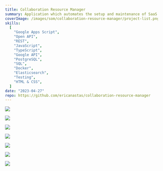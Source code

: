 ```yaml
---
title: Collaboration Resource Manager
summary: Application which automates the setup and maintenance of SaaS collaboration resources, such as project Google Drives and Groups
coverImage: /images/som/collaboration-resource-manager/project-list.png
skills:
  [
    "Google Apps Script",
    "Open API",
    "REST",
    "JavaScript",
    "TypeScript",
    "Google API",
    "PostgreSQL",
    "SQL",
    "Docker",
    "Elasticsearch",
    "Testing",
    "HTML & CSS",
  ]
date: "2023-04-27"
repo: https://github.com/ericanastas/collaboration-resource-manager
---
```


![](/images/som/collaboration-resource-manager/project-details.png)

![](/images/som/collaboration-resource-manager/edit-project.png)

![](/images/som/collaboration-resource-manager/project-setup.png)

![](/images/som/collaboration-resource-manager/results.png)

![](/images/som/collaboration-resource-manager/entity-diagram.png)

![](/images/som/collaboration-resource-manager/db-schema.png)

![](/images/som/collaboration-resource-manager/openapi.png)
